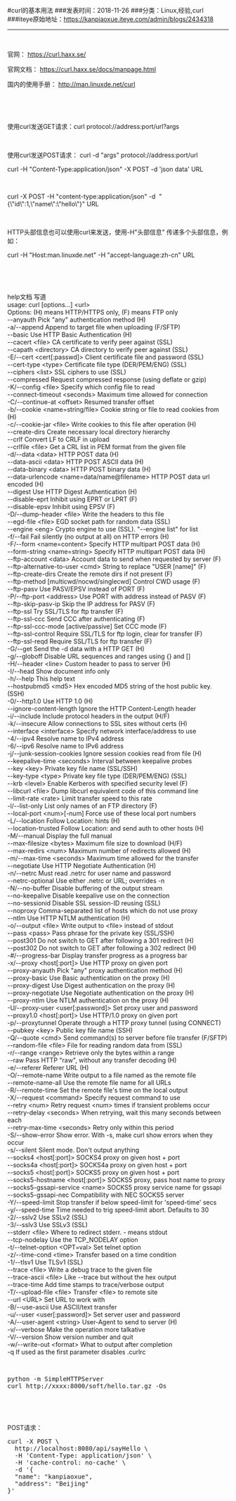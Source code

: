 #curl的基本用法
###发表时间：2018-11-26
###分类：Linux,经验,curl
###iteye原始地址：<a href="https://kanpiaoxue.iteye.com/admin/blogs/2434318" target="_blank">https://kanpiaoxue.iteye.com/admin/blogs/2434318</a>

---

<div class="iteye-blog-content-contain" style="font-size: 14px;"> 
 <p>&nbsp;</p> 
 <p>官网：&nbsp;<a href="https://curl.haxx.se/">https://curl.haxx.se/</a></p> 
 <p>官网文档：&nbsp;<a href="https://curl.haxx.se/docs/manpage.html">https://curl.haxx.se/docs/manpage.html</a></p> 
 <p>国内的使用手册：&nbsp;<a href="http://man.linuxde.net/curl">http://man.linuxde.net/curl</a></p> 
 <p>&nbsp;</p> 
 <p>&nbsp;</p> 
 <p>使用curl发送GET请求：curl protocol://address:port/url?args</p> 
 <p>&nbsp;</p> 
 <p>使用curl发送POST请求： curl -d "args" protocol://address:port/url</p> 
 <p>curl -H "Content-Type:application/json" -X POST -d 'json data' URL</p> 
 <p>&nbsp;</p> 
 <p>curl -X POST -H "content-type:application/json" -d&nbsp; "{\"id\":1,\"name\":\"hello\"}" URL</p> 
 <p>&nbsp;</p> 
 <p>HTTP头部信息也可以使用curl来发送，使用-H"头部信息" 传递多个头部信息，例如：</p> 
 <p>curl -H "Host:man.linuxde.net" -H "accept-language:zh-cn" URL</p> 
 <p>&nbsp;</p> 
 <p>&nbsp;</p> 
 <div class="quote_title">
  help文档 写道
 </div> 
 <div class="quote_div">
  usage: curl [options...] &lt;url&gt;
  <br>Options: (H) means HTTP/HTTPS only, (F) means FTP only
  <br> --anyauth Pick "any" authentication method (H)
  <br> -a/--append Append to target file when uploading (F/SFTP)
  <br> --basic Use HTTP Basic Authentication (H)
  <br> --cacert &lt;file&gt; CA certificate to verify peer against (SSL)
  <br> --capath &lt;directory&gt; CA directory to verify peer against (SSL)
  <br> -E/--cert &lt;cert[:passwd]&gt; Client certificate file and password (SSL)
  <br> --cert-type &lt;type&gt; Certificate file type (DER/PEM/ENG) (SSL)
  <br> --ciphers &lt;list&gt; SSL ciphers to use (SSL)
  <br> --compressed Request compressed response (using deflate or gzip)
  <br> -K/--config &lt;file&gt; Specify which config file to read
  <br> --connect-timeout &lt;seconds&gt; Maximum time allowed for connection
  <br> -C/--continue-at &lt;offset&gt; Resumed transfer offset
  <br> -b/--cookie &lt;name=string/file&gt; Cookie string or file to read cookies from (H)
  <br> -c/--cookie-jar &lt;file&gt; Write cookies to this file after operation (H)
  <br> --create-dirs Create necessary local directory hierarchy
  <br> --crlf Convert LF to CRLF in upload
  <br> --crlfile &lt;file&gt; Get a CRL list in PEM format from the given file
  <br> -d/--data &lt;data&gt; HTTP POST data (H)
  <br> --data-ascii &lt;data&gt; HTTP POST ASCII data (H)
  <br> --data-binary &lt;data&gt; HTTP POST binary data (H)
  <br> --data-urlencode &lt;name=data/name@filename&gt; HTTP POST data url encoded (H)
  <br> --digest Use HTTP Digest Authentication (H)
  <br> --disable-eprt Inhibit using EPRT or LPRT (F)
  <br> --disable-epsv Inhibit using EPSV (F)
  <br> -D/--dump-header &lt;file&gt; Write the headers to this file
  <br> --egd-file &lt;file&gt; EGD socket path for random data (SSL)
  <br> --engine &lt;eng&gt; Crypto engine to use (SSL). "--engine list" for list
  <br> -f/--fail Fail silently (no output at all) on HTTP errors (H)
  <br> -F/--form &lt;name=content&gt; Specify HTTP multipart POST data (H)
  <br> --form-string &lt;name=string&gt; Specify HTTP multipart POST data (H)
  <br> --ftp-account &lt;data&gt; Account data to send when requested by server (F)
  <br> --ftp-alternative-to-user &lt;cmd&gt; String to replace "USER [name]" (F)
  <br> --ftp-create-dirs Create the remote dirs if not present (F)
  <br> --ftp-method [multicwd/nocwd/singlecwd] Control CWD usage (F)
  <br> --ftp-pasv Use PASV/EPSV instead of PORT (F)
  <br> -P/--ftp-port &lt;address&gt; Use PORT with address instead of PASV (F)
  <br> --ftp-skip-pasv-ip Skip the IP address for PASV (F)
  <br> --ftp-ssl Try SSL/TLS for ftp transfer (F)
  <br> --ftp-ssl-ccc Send CCC after authenticating (F)
  <br> --ftp-ssl-ccc-mode [active/passive] Set CCC mode (F)
  <br> --ftp-ssl-control Require SSL/TLS for ftp login, clear for transfer (F)
  <br> --ftp-ssl-reqd Require SSL/TLS for ftp transfer (F)
  <br> -G/--get Send the -d data with a HTTP GET (H)
  <br> -g/--globoff Disable URL sequences and ranges using {} and []
  <br> -H/--header &lt;line&gt; Custom header to pass to server (H)
  <br> -I/--head Show document info only
  <br> -h/--help This help text
  <br> --hostpubmd5 &lt;md5&gt; Hex encoded MD5 string of the host public key. (SSH)
  <br> -0/--http1.0 Use HTTP 1.0 (H)
  <br> --ignore-content-length Ignore the HTTP Content-Length header
  <br> -i/--include Include protocol headers in the output (H/F)
  <br> -k/--insecure Allow connections to SSL sites without certs (H)
  <br> --interface &lt;interface&gt; Specify network interface/address to use
  <br> -4/--ipv4 Resolve name to IPv4 address
  <br> -6/--ipv6 Resolve name to IPv6 address
  <br> -j/--junk-session-cookies Ignore session cookies read from file (H)
  <br> --keepalive-time &lt;seconds&gt; Interval between keepalive probes
  <br> --key &lt;key&gt; Private key file name (SSL/SSH)
  <br> --key-type &lt;type&gt; Private key file type (DER/PEM/ENG) (SSL)
  <br> --krb &lt;level&gt; Enable Kerberos with specified security level (F)
  <br> --libcurl &lt;file&gt; Dump libcurl equivalent code of this command line
  <br> --limit-rate &lt;rate&gt; Limit transfer speed to this rate
  <br> -l/--list-only List only names of an FTP directory (F)
  <br> --local-port &lt;num&gt;[-num] Force use of these local port numbers
  <br> -L/--location Follow Location: hints (H)
  <br> --location-trusted Follow Location: and send auth to other hosts (H)
  <br> -M/--manual Display the full manual
  <br> --max-filesize &lt;bytes&gt; Maximum file size to download (H/F)
  <br> --max-redirs &lt;num&gt; Maximum number of redirects allowed (H)
  <br> -m/--max-time &lt;seconds&gt; Maximum time allowed for the transfer
  <br> --negotiate Use HTTP Negotiate Authentication (H)
  <br> -n/--netrc Must read .netrc for user name and password
  <br> --netrc-optional Use either .netrc or URL; overrides -n
  <br> -N/--no-buffer Disable buffering of the output stream
  <br> --no-keepalive Disable keepalive use on the connection
  <br> --no-sessionid Disable SSL session-ID reusing (SSL)
  <br> --noproxy Comma-separated list of hosts which do not use proxy
  <br> --ntlm Use HTTP NTLM authentication (H)
  <br> -o/--output &lt;file&gt; Write output to &lt;file&gt; instead of stdout
  <br> --pass &lt;pass&gt; Pass phrase for the private key (SSL/SSH)
  <br> --post301 Do not switch to GET after following a 301 redirect (H)
  <br> --post302 Do not switch to GET after following a 302 redirect (H)
  <br> -#/--progress-bar Display transfer progress as a progress bar
  <br> -x/--proxy &lt;host[:port]&gt; Use HTTP proxy on given port
  <br> --proxy-anyauth Pick "any" proxy authentication method (H)
  <br> --proxy-basic Use Basic authentication on the proxy (H)
  <br> --proxy-digest Use Digest authentication on the proxy (H)
  <br> --proxy-negotiate Use Negotiate authentication on the proxy (H)
  <br> --proxy-ntlm Use NTLM authentication on the proxy (H)
  <br> -U/--proxy-user &lt;user[:password]&gt; Set proxy user and password
  <br> --proxy1.0 &lt;host[:port]&gt; Use HTTP/1.0 proxy on given port
  <br> -p/--proxytunnel Operate through a HTTP proxy tunnel (using CONNECT)
  <br> --pubkey &lt;key&gt; Public key file name (SSH)
  <br> -Q/--quote &lt;cmd&gt; Send command(s) to server before file transfer (F/SFTP)
  <br> --random-file &lt;file&gt; File for reading random data from (SSL)
  <br> -r/--range &lt;range&gt; Retrieve only the bytes within a range
  <br> --raw Pass HTTP "raw", without any transfer decoding (H)
  <br> -e/--referer Referer URL (H)
  <br> -O/--remote-name Write output to a file named as the remote file
  <br> --remote-name-all Use the remote file name for all URLs
  <br> -R/--remote-time Set the remote file's time on the local output
  <br> -X/--request &lt;command&gt; Specify request command to use
  <br> --retry &lt;num&gt; Retry request &lt;num&gt; times if transient problems occur
  <br> --retry-delay &lt;seconds&gt; When retrying, wait this many seconds between each
  <br> --retry-max-time &lt;seconds&gt; Retry only within this period
  <br> -S/--show-error Show error. With -s, make curl show errors when they occur
  <br> -s/--silent Silent mode. Don't output anything
  <br> --socks4 &lt;host[:port]&gt; SOCKS4 proxy on given host + port
  <br> --socks4a &lt;host[:port]&gt; SOCKS4a proxy on given host + port
  <br> --socks5 &lt;host[:port]&gt; SOCKS5 proxy on given host + port
  <br> --socks5-hostname &lt;host[:port]&gt; SOCKS5 proxy, pass host name to proxy
  <br> --socks5-gssapi-service &lt;name&gt; SOCKS5 proxy service name for gssapi
  <br> --socks5-gssapi-nec Compatibility with NEC SOCKS5 server
  <br> -Y/--speed-limit Stop transfer if below speed-limit for 'speed-time' secs
  <br> -y/--speed-time Time needed to trig speed-limit abort. Defaults to 30
  <br> -2/--sslv2 Use SSLv2 (SSL)
  <br> -3/--sslv3 Use SSLv3 (SSL)
  <br> --stderr &lt;file&gt; Where to redirect stderr. - means stdout
  <br> --tcp-nodelay Use the TCP_NODELAY option
  <br> -t/--telnet-option &lt;OPT=val&gt; Set telnet option
  <br> -z/--time-cond &lt;time&gt; Transfer based on a time condition
  <br> -1/--tlsv1 Use TLSv1 (SSL)
  <br> --trace &lt;file&gt; Write a debug trace to the given file
  <br> --trace-ascii &lt;file&gt; Like --trace but without the hex output
  <br> --trace-time Add time stamps to trace/verbose output
  <br> -T/--upload-file &lt;file&gt; Transfer &lt;file&gt; to remote site
  <br> --url &lt;URL&gt; Set URL to work with
  <br> -B/--use-ascii Use ASCII/text transfer
  <br> -u/--user &lt;user[:password]&gt; Set server user and password
  <br> -A/--user-agent &lt;string&gt; User-Agent to send to server (H)
  <br> -v/--verbose Make the operation more talkative
  <br> -V/--version Show version number and quit
  <br> -w/--write-out &lt;format&gt; What to output after completion
  <br> -q If used as the first parameter disables .curlrc
 </div> 
 <p>&nbsp;</p> 
 <pre name="code" class="java">python -m SimpleHTTPServer
curl http://xxxx:8000/soft/hello.tar.gz -Os</pre> 
 <p>&nbsp;</p> 
 <p>&nbsp;</p> 
 <p>POST请求：</p> 
 <pre name="code" class="java">curl -X POST \
  http://localhost:8080/api/sayHello \
  -H 'Content-Type: application/json' \  
  -H 'cache-control: no-cache' \
  -d '{
  "name": "kanpiaoxue",
  "address": "Beijing"
}'</pre> 
 <p>&nbsp;</p> 
</div>